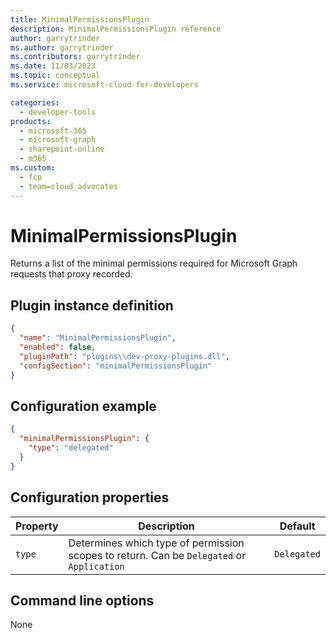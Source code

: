 ```yaml
---
title: MinimalPermissionsPlugin
description: MinimalPermissionsPlugin reference
author: garrytrinder
ms.author: garrytrinder
ms.contributors: garrytrinder
ms.date: 11/03/2023
ms.topic: conceptual
ms.service: microsoft-cloud-for-developers

categories:
  - developer-tools
products:
  - microsoft-365
  - microsoft-graph
  - sharepoint-online
  - m365
ms.custom:
  - fcp
  - team=cloud_advocates
---
```


# MinimalPermissionsPlugin

Returns a list of the minimal permissions required for Microsoft Graph requests that proxy recorded.

## Plugin instance definition

```json
{
  "name": "MinimalPermissionsPlugin",
  "enabled": false,
  "pluginPath": "plugins\\dev-proxy-plugins.dll",
  "configSection": "minimalPermissionsPlugin"
}
```

## Configuration example

```json
{
  "minimalPermissionsPlugin": {
    "type": "delegated"
  }
}
```

## Configuration properties

| Property | Description | Default |
|----------|-------------|:-------:|
| `type` | Determines which type of permission scopes to return. Can be `Delegated` or `Application` | `Delegated` |

## Command line options

None
